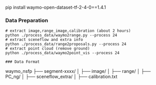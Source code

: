 pip install waymo-open-dataset-tf-2-4-0==1.4.1 

### Data Preparation
```
# extract image,range_image,calibration (about 2 hours)
python ./process_data/waymo2range.py --process 24
# extract sceneflow and extra info
python ./process_data/range2proposals.py --process 24
# extract point cloud (remove ground)
python ./process_data/waymo2point_vis --process 24
```

```
### Data Format
```
waymo_nsfp
├── segment-xxxx/
│   ├── image/
│   ├── range/
│   ├── PC_ng/
│   ├── sceneflow_extra/
│   ├── calibration.txt 
```